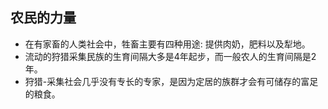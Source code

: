 ## 农民的力量

- 在有家畜的人类社会中，牲畜主要有四种用途: 提供肉奶，肥料以及犁地。
- 流动的狩猎采集民族的生育间隔大多是4年起步，而一般农人的生育间隔是2年。
- 狩猎-采集社会几乎没有专长的专家，是因为定居的族群才会有可储存的富足的粮食。